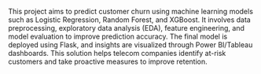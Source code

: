 This project aims to predict customer churn using machine learning models such as Logistic Regression, Random Forest, and XGBoost.
It involves data preprocessing, exploratory data analysis (EDA), feature engineering, and model evaluation to improve prediction accuracy.
The final model is deployed using Flask, and insights are visualized through Power BI/Tableau dashboards. 
This solution helps telecom companies identify at-risk customers and take proactive measures to improve retention.
